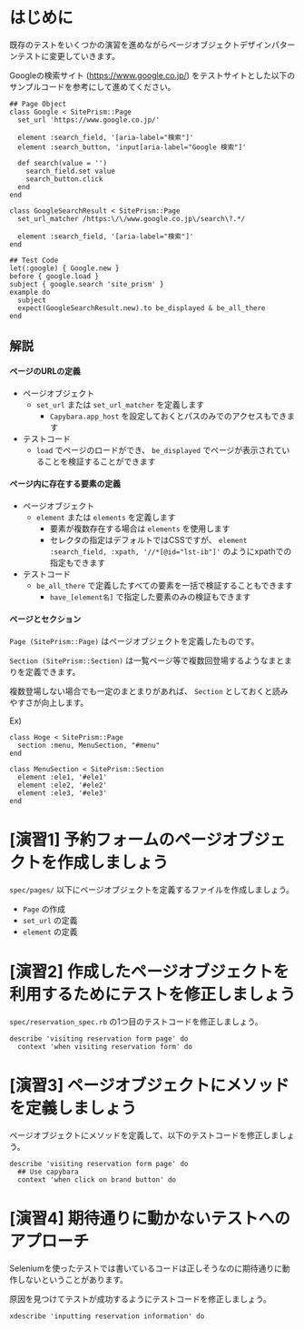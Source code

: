 # はじめに

既存のテストをいくつかの演習を進めながらページオブジェクトデザインパターンテストに変更していきます。

Googleの検索サイト (https://www.google.co.jp/) をテストサイトとした以下のサンプルコードを参考にして進めてください。

```
## Page Object
class Google < SitePrism::Page
  set_url 'https://www.google.co.jp/'

  element :search_field, '[aria-label="検索"]'
  element :search_button, 'input[aria-label="Google 検索"]'

  def search(value = '')
    search_field.set value
    search_button.click
  end
end

class GoogleSearchResult < SitePrism::Page
  set_url_matcher /https:\/\/www.google.co.jp\/search\?.*/

  element :search_field, '[aria-label="検索"]'
end

## Test Code
let(:google) { Google.new }
before { google.load }
subject { google.search 'site_prism' }
example do
  subject
  expect(GoogleSearchResult.new).to be_displayed & be_all_there
end
```

## 解説

#### ページのURLの定義

- ページオブジェクト
  - `set_url` または `set_url_matcher` を定義します
    - `Capybara.app_host` を設定しておくとパスのみでのアクセスもできます
- テストコード
  - `load` でページのロードができ、 `be_displayed` でページが表示されていることを検証することができます

#### ページ内に存在する要素の定義

- ページオブジェクト
  - `element` または `elements` を定義します
    - 要素が複数存在する場合は `elements` を使用します
    - セレクタの指定はデフォルトではCSSですが、 `element :search_field, :xpath, '//*[@id="lst-ib"]'` のようにxpathでの指定もできます
- テストコード
  - `be_all_there` で定義したすべての要素を一括で検証することもできます
    - `have_[element名]` で指定した要素のみの検証もできます

#### ページとセクション

`Page (SitePrism::Page)` はページオブジェクトを定義したものです。

`Section (SitePrism::Section)` は一覧ページ等で複数回登場するようなまとまりを定義できます。

複数登場しない場合でも一定のまとまりがあれば、 `Section` としておくと読みやすさが向上します。

Ex)

```
class Hoge < SitePrism::Page
  section :menu, MenuSection, "#menu"
end

class MenuSection < SitePrism::Section
  element :ele1, '#ele1'
  element :ele2, '#ele2'
  element :ele3, '#ele3'
end
```

# [演習1] 予約フォームのページオブジェクトを作成しましょう

`spec/pages/` 以下にページオブジェクトを定義するファイルを作成しましょう。

- `Page` の作成
- `set_url` の定義
- `element` の定義

# [演習2] 作成したページオブジェクトを利用するためにテストを修正しましょう

`spec/reservation_spec.rb` の1つ目のテストコードを修正しましょう。

```
describe 'visiting reservation form page' do
  context 'when visiting reservation form' do
```

# [演習3] ページオブジェクトにメソッドを定義しましょう

ページオブジェクトにメソッドを定義して、以下のテストコードを修正しましょう。

```
describe 'visiting reservation form page' do
  ## Use capybara
  context 'when click on brand button' do
```

# [演習4] 期待通りに動かないテストへのアプローチ

Seleniumを使ったテストでは書いているコードは正しそうなのに期待通りに動作しないということがあります。

原因を見つけてテストが成功するようにテストコードを修正しましょう。

```
xdescribe 'inputting reservation information' do
```

